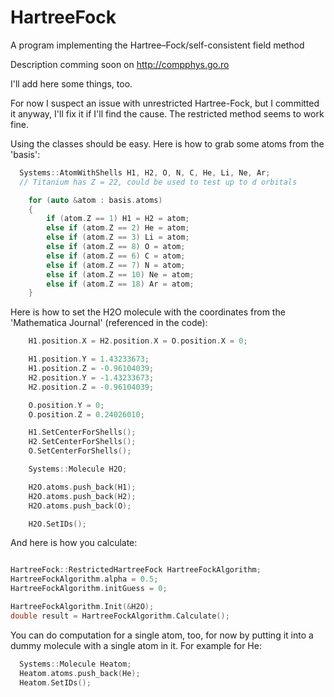 # HartreeFock
A program implementing the Hartree–Fock/self-consistent field method

Description comming soon on http://compphys.go.ro

I'll add here some things, too.

For now I suspect an issue with unrestricted Hartree-Fock, but I committed it anyway, I'll fix it if I'll find the cause.
The restricted method seems to work fine.

Using the classes should be easy. Here is how to grab some atoms from the 'basis':

```c++
  Systems::AtomWithShells H1, H2, O, N, C, He, Li, Ne, Ar;
  // Titanium has Z = 22, could be used to test up to d orbitals

	for (auto &atom : basis.atoms)
	{
		if (atom.Z == 1) H1 = H2 = atom;
		else if (atom.Z == 2) He = atom;
		else if (atom.Z == 3) Li = atom;
		else if (atom.Z == 8) O = atom;
		else if (atom.Z == 6) C = atom;
		else if (atom.Z == 7) N = atom;
		else if (atom.Z == 10) Ne = atom;
		else if (atom.Z == 18) Ar = atom;
	}
```

Here is how to set the H2O molecule with the coordinates from the 'Mathematica Journal' (referenced in the code):

```c++
	H1.position.X = H2.position.X = O.position.X = 0;

	H1.position.Y = 1.43233673;
	H1.position.Z = -0.96104039;
	H2.position.Y = -1.43233673;
	H2.position.Z = -0.96104039;

	O.position.Y = 0;
	O.position.Z = 0.24026010;

	H1.SetCenterForShells();
	H2.SetCenterForShells();
	O.SetCenterForShells();

	Systems::Molecule H2O;

	H2O.atoms.push_back(H1);
	H2O.atoms.push_back(H2);
	H2O.atoms.push_back(O);

	H2O.SetIDs();
  ```
  
  And here is how you calculate:
  
  ```c++
  
  HartreeFock::RestrictedHartreeFock HartreeFockAlgorithm;
  HartreeFockAlgorithm.alpha = 0.5;
  HartreeFockAlgorithm.initGuess = 0;
  
  HartreeFockAlgorithm.Init(&H2O);
  double result = HartreeFockAlgorithm.Calculate();
  ```
  
You can do computation for a single atom, too, for now by putting it into a dummy molecule with a single atom in it. For example for He:

```c++
  Systems::Molecule Heatom;
  Heatom.atoms.push_back(He);
  Heatom.SetIDs();
```
